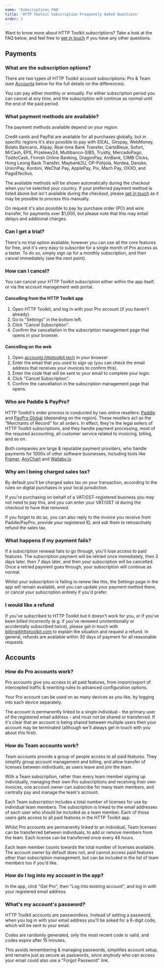 ```yaml
---
name: 'Subscriptions FAQ'
title: 'HTTP Toolkit Subscription Frequently Asked Questions'
order: 3
---
```


Want to know more about HTTP Toolkit subscriptions? Take a look at the FAQ below, and feel free to [get in touch](/contact/) if you have any other questions.

## Payments

### What are the subscription options?

There are two types of HTTP Toolkit account subscriptions: Pro & Team (see [Accounts](#accounts) below for the full details on the differences).

You can pay either monthly or annually. For either subscription period you can cancel at any time, and the subscription will continue as normal until the end of the paid period.

### What payment methods are available?

The payment methods available depend on your region.

Credit cards and PayPal are available for all purchases globally, but in specific regions it's also possible to pay with iDEAL, Giropay, WebMoney, Boleto Bancario, Alipay, Real-time Bank Transfer, CarteBleue, Sofort, MrCash, EPS, Przelewy24, Multibanco-SIBS, Trustly, MercadoPago, ToditoCash, Finnish Online Banking, DragonPay, AmBank, CIMB Clicks, Hong Leong Bank Transfer, Maybank2U, OP-Pohjola, Nordea, Danske, UnionPay, Konbini, WeChat Pay, ApplePay, Pix, Mach Pay, OXXO, and PagoEfectivo.

The available methods will be shown automatically during the checkout when you've selected your country. If your preferred payment method is listed above but isn't available during the checkout, please [get in touch](/contact) as it may be possible to process this manually.

On request it's also possible to pay by purchase order (PO) and wire transfer, for payments over $1,000, but please note that this may entail delays and additional charges.

### Can I get a trial?

There's no trial option available, however you can use all the core features for free, and it's very easy to subscribe for a single month of Pro access as a taster. To do so, simply sign up for a monthly subscription, and then cancel immediately (see the next point).

### How can I cancel?

You can cancel your HTTP Toolkit subscription either within the app itself, or via the account management web portal.

#### Cancelling from the HTTP Toolkit app

1. Open HTTP Toolkit, and log in with your Pro account (if you haven't already).
2. Go to "Settings" in the bottom left.
3. Click "Cancel Subscription".
4. Confirm the cancellation in the subscription management page that opens in your browser.

#### Cancelling on the web

1. Open [accounts.httptoolkit.tech](https://accounts.httptoolkit.tech) in your browser
2. Enter the email that you used to sign up (you can check the email address that receives your invoices to confirm this).
3. Enter the code that will be sent to your email to complete your login.
4. Click "Cancel Subscription".
5. Confirm the cancellation in the subscription management page that opens.

### Who are Paddle & PayPro?

HTTP Toolkit's order process is conducted by two online resellers: <a href="https://paddle.com">Paddle</a> and <a href="https://payproglobal.com/">PayPro Global</a> (depending on the region). These resellers act as the "Merchants of Record" for all orders. In effect, they're the legal sellers of HTTP Toolkit subscriptions, and they handle payment processing, most of the required accounting, all customer service related to invoicing, billing, and so on.

Both companies are large & reputable payment providers, who handle payments for 1000s of other software businesses, including tools like [Framer](https://www.framer.com/), [AnyChart](https://www.anychart.com/) and [Wallaby.js](https://wallabyjs.com/).

### Why am I being charged sales tax?

By default you'll be charged sales tax on your transaction, according to the rules on digital purchases in your local jurisdiction.

If you're purchasing on behalf of a VAT/GST-registered business you may not need to pay this, and you can enter your VAT/GST id during the checkout to have that removed.

If you forget to do so, you can also reply to the invoice you receive from Paddle/PayPro, provide your registered ID, and ask them to retroactively refund the sales tax.

### What happens if my payment fails?

If a subscription renewal fails to go through, you'll lose access to paid features. The subscription payment will be retried once immediately, then 3 days later, then 7 days later, and then your subscription will be cancelled. Once a retried payment goes through, your subscription will continue as normal.

Whilst your subscription is failing to renew like this, the Settings page in the app will remain available, and you can update your payment method there, or cancel your subscription entirely if you'd prefer.

### I would like a refund

If you've subscribed to HTTP Toolkit but it doesn't work for you, or if you've been billed incorrectly (e.g. if you've renewed unintentionally or accidentally subscribed twice), please get in touch with billing@httptoolkit.com to explain the situation and request a refund. In general, refunds are available within 30 days of payment for all reasonable requests.

## Accounts

### How do Pro accounts work?

Pro accounts give you access to all paid features, from import/export of intercepted traffic & rewriting rules to advanced configuration options.

Your Pro account can be used on as many devices as you like, by logging into each device separately.

The account is permanently linked to a single individual - the primary user of the registered email address - and must not be shared or transferred. If it's clear that an account is being shared between multiple users then your account may be terminated (although we'll always get in touch with you about this first).

### How do Team accounts work?

Team accounts provide a group of people access to all paid features. They simplify group account management and billing, and allow transfer of licenses between individuals, as users leave and join the team.

With a Team subscription, rather than every team member signing up individually, managing their own Pro subscriptions and receiving their own invoices, one account owner can subscribe for many team members, and centrally pay and manage the team's account.

Each Team subscription includes a total number of licenses for use by individual team members. The subscription is linked to the email addresses of each user who should be included as a team member. Each of those users gets access to all paid features in the HTTP Toolkit app.

Whilst Pro accounts are permanently linked to an individual, Team licenses can be transferred between individuals, to add or remove members from the team. Each license can be transferred once every 48 hours.

Each team member counts towards the total number of licenses available. The account owner by default does not, and cannot access paid features other than subscription management, but can be included in the list of team members too if you'd like.

### How do I log into my account in the app?

In the app, click "Get Pro", then "Log into existing account", and log in with your registered email address.

### What's my account's password?

HTTP Toolkit accounts are passwordless. Instead of setting a password, when you log in with your email address you'll be asked for a 6-digit code, which will be sent to your email.

Codes are randomly generated, only the most recent code is valid, and codes expire after 15 minutes.

This avoids remembering & managing passwords, simplifies account setup, and remains just as secure as passwords, since anybody who can access your email could also use a "Forgot Password" link.